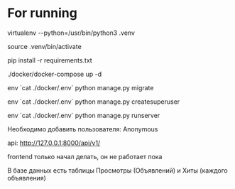 # For running

virtualenv --python=/usr/bin/python3 .venv

source .venv/bin/activate

pip install -r requirements.txt

./docker/docker-compose up -d

env \`cat ./docker/.env\` python manage.py migrate

env \`cat ./docker/.env\` python manage.py createsuperuser

env \`cat ./docker/.env\` python manage.py runserver

Необходимо добавить пользователя: Anonymous

api: http://127.0.0.1:8000/api/v1/

frontend только начал делать, он не работает пока

В базе данных есть таблицы Просмотры (Объявлений) и Хиты (каждого объявления)
